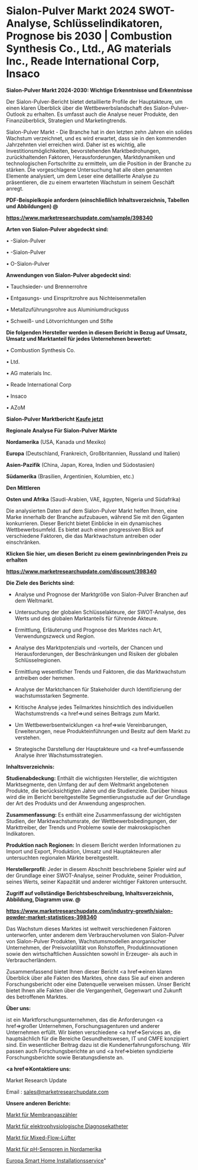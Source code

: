 # Sialon-Pulver Markt 2024 SWOT-Analyse, Schlüsselindikatoren, Prognose bis 2030 | Combustion Synthesis Co., Ltd., AG materials Inc., Reade International Corp, Insaco

<strong>Sialon-Pulver Markt 2024-2030: Wichtige Erkenntnisse und Erkenntnisse</strong>

Der Sialon-Pulver-Bericht bietet detaillierte Profile der Hauptakteure, um einen klaren Überblick über die Wettbewerbslandschaft des Sialon-Pulver-Outlook zu erhalten. Es umfasst auch die Analyse neuer Produkte, den Finanzüberblick, Strategien und Marketingtrends.

Sialon-Pulver Markt - Die Branche hat in den letzten zehn Jahren ein solides Wachstum verzeichnet, und es wird erwartet, dass sie in den kommenden Jahrzehnten viel erreichen wird. Daher ist es wichtig, alle Investitionsmöglichkeiten, bevorstehenden Marktbedrohungen, zurückhaltenden Faktoren, Herausforderungen, Marktdynamiken und technologischen Fortschritte zu ermitteln, um die Position in der Branche zu stärken. Die vorgeschlagene Untersuchung hat alle oben genannten Elemente analysiert, um dem Leser eine detaillierte Analyse zu präsentieren, die zu einem erwarteten Wachstum in seinem Geschäft anregt.



<strong><b>PDF-Beispielkopie anfordern (einschließlich Inhaltsverzeichnis, Tabellen und Abbildungen) @ </b></strong>

<strong><a href=https://www.marketresearchupdate.com/sample/398340>

<strong>https://www.marketresearchupdate.com/sample/398340</u></a></strong></strong>



<strong>Arten von Sialon-Pulver abgedeckt sind:</strong>

• -Sialon-Pulver

• -Sialon-Pulver

• O-Sialon-Pulver



<strong>Anwendungen von Sialon-Pulver abgedeckt sind:</strong>

• Tauchsieder- und Brennerrohre

• Entgasungs- und Einspritzrohre aus Nichteisenmetallen

• Metallzuführungsrohre aus Aluminiumdruckguss

• Schweiß- und Lötvorrichtungen und Stifte



<strong>Die folgenden Hersteller werden in diesem Bericht in Bezug auf Umsatz, Umsatz und Marktanteil für jedes Unternehmen bewertet:</strong>

• Combustion Synthesis Co.

• Ltd.

• AG materials Inc.

• Reade International Corp

• Insaco

• AZoM



<strong>Sialon-Pulver Marktbericht <a href=https://www.marketresearchupdate.com/buynow/398340>Kaufe jetzt</a></strong>



<strong>Regionale Analyse Für Sialon-Pulver Märkte</strong>



<strong>Nordamerika</strong> (USA, Kanada und Mexiko)



<strong>Europa</strong> (Deutschland, Frankreich, Großbritannien, Russland und Italien)



<strong>Asien-Pazifik</strong> (China, Japan, Korea, Indien und Südostasien)



<strong>Südamerika</strong> (Brasilien, Argentinien, Kolumbien, etc.)



<strong>Den Mittleren</strong> 

<strong>Osten und Afrika</strong> (Saudi-Arabien, VAE, ägypten, Nigeria und Südafrika)

Die analysierten Daten auf dem Sialon-Pulver Markt helfen Ihnen, eine Marke innerhalb der Branche aufzubauen, während Sie mit den Giganten konkurrieren. Dieser Bericht bietet Einblicke in ein dynamisches Wettbewerbsumfeld. Es bietet auch einen progressiven Blick auf verschiedene Faktoren, die das Marktwachstum antreiben oder einschränken.



<strong>Klicken Sie hier, um diesen Bericht zu einem gewinnbringenden Preis zu erhalten
</strong>

<strong><a href=https://www.marketresearchupdate.com/discount/398340>https://www.marketresearchupdate.com/discount/398340</b></u></strong></a>



<strong>Die Ziele des Berichts sind:</strong>

- Analyse und Prognose der Marktgröße von Sialon-Pulver Branchen auf dem Weltmarkt.

- Untersuchung der globalen Schlüsselakteure, der SWOT-Analyse, des Werts und des globalen Marktanteils für führende Akteure.

- Ermittlung, Erläuterung und Prognose des Marktes nach Art, Verwendungszweck und Region.

- Analyse des Marktpotenzials und -vorteils, der Chancen und Herausforderungen, der Beschränkungen und Risiken der globalen Schlüsselregionen.

- Ermittlung wesentlicher Trends und Faktoren, die das Marktwachstum antreiben oder hemmen.

- Analyse der Marktchancen für Stakeholder durch Identifizierung der wachstumsstarken Segmente.

- Kritische Analyse jedes Teilmarktes hinsichtlich des individuellen Wachstumstrends <a href=>und</a> seines Beitrags zum Markt.

- Um Wettbewerbsentwicklungen <a href=>wie</a> Vereinbarungen, Erweiterungen, neue Produkteinführungen und Besitz auf dem Markt zu verstehen.

- Strategische Darstellung der Hauptakteure und <a href=>umfas</a>sende Analyse ihrer Wachstumsstrategien.



<strong>Inhaltsverzeichnis:</strong>



<strong>Studienabdeckung:</strong> Enthält die wichtigsten Hersteller, die wichtigsten Marktsegmente, den Umfang der auf dem Weltmarkt angebotenen Produkte, die berücksichtigten Jahre und die Studienziele. Darüber hinaus wird die im Bericht bereitgestellte Segmentierungsstudie auf der Grundlage der Art des Produkts und der Anwendung angesprochen.



<strong>Zusammenfassung:</strong> Es enthält eine Zusammenfassung der wichtigsten Studien, der Marktwachstumsrate, der Wettbewerbsbedingungen, der Markttreiber, der Trends und Probleme sowie der makroskopischen Indikatoren.



<strong>Produktion nach Regionen:</strong> In diesem Bericht werden Informationen zu Import und Export, Produktion, Umsatz und Hauptakteuren aller untersuchten regionalen Märkte bereitgestellt.



<strong>Herstellerprofil:</strong> Jeder in diesem Abschnitt beschriebene Spieler wird auf der Grundlage einer SWOT-Analyse, seiner Produkte, seiner Produktion, seines Werts, seiner Kapazität und anderer wichtiger Faktoren untersucht.



<strong><b>Zugriff auf vollständige Berichtsbeschreibung, Inhaltsverzeichnis, Abbildung, Diagramm usw. @ </b></strong>

<strong><a href=https://www.marketresearchupdate.com/industry-growth/sialon-powder-market-statistices-398340>https://www.marketresearchupdate.com/industry-growth/sialon-powder-market-statistices-398340</a></strong>

Das Wachstum dieses Marktes ist weltweit verschiedenen Faktoren unterworfen, unter anderem dem Verbrauchervolumen von Sialon-Pulver von Sialon-Pulver Produkten, Wachstumsmodellen anorganischer Unternehmen, der Preisvolatilität von Rohstoffen, Produktinnovationen sowie den wirtschaftlichen Aussichten sowohl in Erzeuger- als auch in Verbraucherländern.

Zusammenfassend bietet Ihnen dieser Bericht <a href=>einen</a> klaren Überblick über alle Fakten des Marktes, ohne dass Sie auf einen anderen Forschungsbericht oder eine Datenquelle verweisen müssen. Unser Bericht bietet Ihnen alle Fakten über die Vergangenheit, Gegenwart und Zukunft des betroffenen Marktes.



<strong>Über uns:</strong>

 ist ein Marktforschungsunternehmen, das die Anforderungen <a href=>großer</a> Unternehmen, Forschungsagenturen und anderer Unternehmen erfüllt. Wir bieten verschiedene <a href=>Services</a> an, die hauptsächlich für die Bereiche Gesundheitswesen, IT und CMFE konzipiert sind. Ein wesentlicher Beitrag dazu ist die Kundenerfahrungsforschung. Wir passen auch Forschungsberichte an und <a href=>bieten</a> syndizierte Forschungsberichte sowie Beratungsdienste an.



<strong><a href=>Kontaktiere uns:</a></strong>

Market Research Update

Email : sales@marketresearchupdate.com



<strong>Unsere anderen Berichte:</strong>

<a href=https://www.linkedin.com/pulse/diaphragm-gas-meter-market-insights-2023-comprehensive>Markt für Membrangaszähler</a>

<a href=https://www.linkedin.com/pulse/electrophysiology-diagnostic-catheters-market>Markt für elektrophysiologische Diagnosekatheter</a>

<a href=https://www.linkedin.com/pulse/mixed-flow-fan-market-report-2023-top-company-trends-future>Markt für Mixed-Flow-Lüfter</a>

<a href=https://www.linkedin.com/pulse/north-america-ph-sensors-market-2023-booming>Markt für pH-Sensoren in Nordamerika</a>

<a href=https://www.linkedin.com/pulse/europe-smart-home-installation-service>Europa Smart Home Installationsservice</a>"
